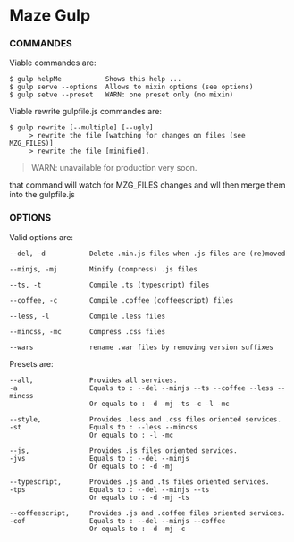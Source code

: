 # Maze Gulp
### COMMANDES
Viable commandes are:

    $ gulp helpMe           Shows this help ...
    $ gulp serve --options  Allows to mixin options (see options)
    $ gulp setve --preset   WARN: one preset only (no mixin)

Viable rewrite gulpfile.js commandes are:

    $ gulp rewrite [--multiple] [--ugly] 
         > rewrite the file [watching for changes on files (see MZG_FILES)]
         > rewrite the file [minified].

> WARN: unavailable for production very soon.

that command will watch for MZG_FILES changes and wll then merge them into the gulpfile.js


### OPTIONS

Valid options are:

    --del, -d           Delete .min.js files when .js files are (re)moved

    --minjs, -mj        Minify (compress) .js files

    --ts, -t            Compile .ts (typescript) files

    --coffee, -c        Compile .coffee (coffeescript) files

    --less, -l          Compile .less files

    --mincss, -mc       Compress .css files

    --wars              rename .war files by removing version suffixes


Presets are:

    --all,              Provides all services.
    -a                  Equals to : --del --minjs --ts --coffee --less --mincss
                        Or equals to : -d -mj -ts -c -l -mc

    --style,            Provides .less and .css files oriented services.
    -st                 Equals to : --less --mincss
                        Or equals to : -l -mc

    --js,               Provides .js files oriented services.
    -jvs                Equals to : --del --minjs
                        Or equals to : -d -mj

    --typescript,       Provides .js and .ts files oriented services.
    -tps                Equals to : --del --minjs --ts
                        Or equals to : -d -mj -ts

    --coffeescript,     Provides .js and .coffee files oriented services.
    -cof                Equals to : --del --minjs --coffee
                        Or equals to : -d -mj -c

